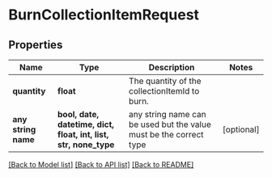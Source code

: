 # BurnCollectionItemRequest


## Properties
Name | Type | Description | Notes
------------ | ------------- | ------------- | -------------
**quantity** | **float** | The quantity of the collectionItemId to burn. | 
**any string name** | **bool, date, datetime, dict, float, int, list, str, none_type** | any string name can be used but the value must be the correct type | [optional]

[[Back to Model list]](../README.md#documentation-for-models) [[Back to API list]](../README.md#documentation-for-api-endpoints) [[Back to README]](../README.md)



